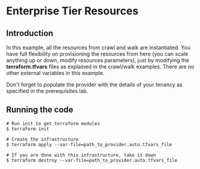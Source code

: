 # Enterprise Tier Resources

## Introduction
In this example, all the resources from crawl and walk are instantiated.
You have full flexibility on provisioning the resources from here (you can scale anything up or down, modify resources parameters), just by modifying the **terraform.tfvars** files as explained in the crawl/walk examples.
There are no other external variables in this example.

Don't forget to populate the provider with the details of your tenancy as specified in the prerequisites lab.

## Running the code

```
# Run init to get terraform modules
$ terraform init

# Create the infrastructure
$ terraform apply --var-file=path_to_provider.auto.tfvars_file

# If you are done with this infrastructure, take it down
$ terraform destroy --var-file=path_to_provider.auto.tfvars_file
```